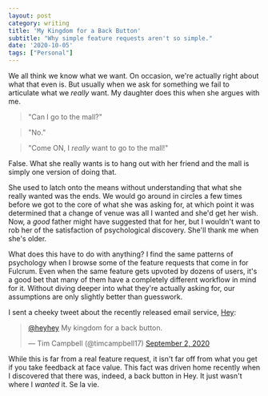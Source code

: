 ```yaml
---
layout: post
category: writing
title: 'My Kingdom for a Back Button'
subtitle: "Why simple feature requests aren't so simple."
date: '2020-10-05'
tags: ["Personal"]
---
```


We all think we know what we want. On occasion, we're actually right about what that even is. But usually when we ask for something we fail to articulate what we _really_ want. My daughter does this when she argues with me. 

> "Can I go to the mall?"

> "No."

> "Come ON, I _really_ want to go to the mall!"

False. What she really wants is to hang out with her friend and the mall is simply one version of doing that.

<!--more-->

She used to latch onto the means without understanding that what she really wanted was the ends. We would go around in circles a few times before we got to the core of what she was asking for, at which point it was determined that a change of venue was all I wanted and she'd get her wish. Now, a _good_ father might have suggested that for her, but I wouldn't want to rob her of the satisfaction of psychological discovery. She'll thank me when she's older.

What does this have to do with anything? I find the same patterns of psychology when I browse some of the feature requests that come in for Fulcrum. Even when the same feature gets upvoted by dozens of users, it's a good bet that many of them have a completely different workflow in mind for it. Without diving deeper into what they're actually asking for, our assumptions are only slightly better than guesswork.

I sent a cheeky tweet about the recently released email service, [Hey](https://twitter.com/heyhey):

<blockquote class="twitter-tweet"><p lang="en" dir="ltr"><a href="https://twitter.com/heyhey?ref_src=twsrc%5Etfw">@heyhey</a> My kingdom for a back button.</p>&mdash; Tim Campbell (@timcampbell17) <a href="https://twitter.com/timcampbell17/status/1301203157536698369?ref_src=twsrc%5Etfw">September 2, 2020</a></blockquote> <script async src="https://platform.twitter.com/widgets.js" charset="utf-8"></script>

While this is far from a real feature request, it isn't far off from what you get if you take feedback at face value. This fact was driven home recently when I discovered that there was, indeed, a back button in Hey. It just wasn't where I _wanted_ it. Se la vie.